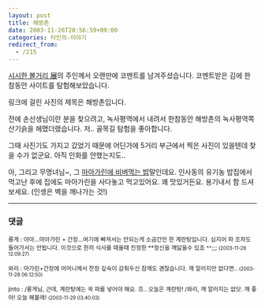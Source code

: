```yaml
---
layout: post
title: 해방촌
date: 2003-11-26T20:56:59+09:00
categories: 타인의-이야기
redirect_from:
  - /215
---
```


<a href="http://wiretire.com/zboard/view.php?id=namelessphoto&no=46" target=bb>시시한 볼거리 展</a>의 주인께서 오랜만에 코멘트를 남겨주셨습니다. 코멘트받은 김에 한참동안 사이트를 탐험해보았습니다.

링크에 걸린 사진의 제목은 해방촌입니다.

전에 손선생님이란 분을 찾으려고, 녹사평역에서 내려서 한참동안 해방촌의 녹사평역쪽 산기슭을 헤맸더랬습니다. 저.. 골목길 탐험을 좋아합니다.

그때 사진기도 가지고 갔었기 때문에 어딘가에 5거리 부근에서 찍은 사진이 있을텐데 찾을 수가 없군요. 아직 인화를 안했는지도..

아, 그리고 무명녀님~, 그 <a href="http://sisi.wiretire.com/pm/comments.php?id=76_0_1_0_C" target=bb>마아가린에 비벼먹는 밥</a>말인데요. 인사동의 유기농 밥집에서 먹고난 후에 집에도 마아가린을 사다놓고 먹고있어요. 꽤 맛있거든요. 용기내서 함 드셔보세요. (인생은 벽을 깨나가는 것!)

* * *

### 댓글



<!--- cmt:469 --->
<!--- mail: --->
<!--- parent:0 --->

<small class=comment>룽게 : 아아...마아가린 + 간장...여기에 빠져서는 안되는게 소금간만 한 계란탕입니다. 심지어 파 조차도 들어가서는 안됩니다. 이것으로 한끼 식사를 때울때 진정한 **정신을 깨닳을수 있죠 ^^;;; <small>(2003-11-26 12:09:27)</small></small>


<!--- cmt:470 --->
<!--- mail: --->
<!--- parent:0 --->

<small class=comment>와리 : 마가린+간장에 어머니께서 찬장 깊숙이 감춰두신 참깨도 괜찮습니다. 깨 알러지만 없다면.. <small>(2003-11-28 06:12:50)</small></small>


<!--- cmt:471 --->
<!--- mail: --->
<!--- parent:0 --->

<small class=comment>jinto : /룽게님, 근데, 계란탕에는 꼭 파를 넣어야 해요. 흐.. 오늘은 계란탕! /와리, 깨 알러지는 없닷. 깨 좋아! 오늘 해볼래! <small>(2003-11-29 03:40:03)</small></small>

